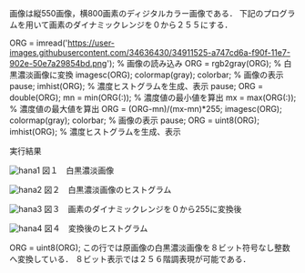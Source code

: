 画像は縦550画像，横800画素のディジタルカラー画像である．
下記のプログラムを用いて画素のダイナミックレンジを０から２５５にする．


ORG = imread('https://user-images.githubusercontent.com/34636430/34911525-a747cd6a-f90f-11e7-902e-50e7a29854bd.png'); % 画像の読み込み
ORG = rgb2gray(ORG); % 白黒濃淡画像に変換
imagesc(ORG); colormap(gray); colorbar; % 画像の表示
pause;
imhist(ORG); % 濃度ヒストグラムを生成、表示
pause;
ORG = double(ORG);
mn = min(ORG(:)); % 濃度値の最小値を算出
mx = max(ORG(:)); % 濃度値の最大値を算出
ORG = (ORG-mn)/(mx-mn)*255;
imagesc(ORG); colormap(gray); colorbar; % 画像の表示
pause;
ORG = uint8(ORG);
imhist(ORG); % 濃度ヒストグラムを生成、表示　　

実行結果

![hana1](https://user-images.githubusercontent.com/34636430/35214349-38a04e3c-ffa4-11e7-995c-65fe1386b66b.jpg)
図１　白黒濃淡画像

![hana2](https://user-images.githubusercontent.com/34636430/35214350-38ced7fc-ffa4-11e7-9f3c-367f417d22a9.jpg)
図２　白黒濃淡画像のヒストグラム

![hana3](https://user-images.githubusercontent.com/34636430/35214351-38fddd22-ffa4-11e7-9dfa-3fbaac501de5.jpg)
図３　画素のダイナミックレンジを０から255に変換後

![hana4](https://user-images.githubusercontent.com/34636430/35214352-392ddeaa-ffa4-11e7-849a-502bc7ef9254.jpg)
図４　変換後のヒストグラム


ORG = uint8(ORG);
この行では原画像の白黒濃淡画像を８ビット符号なし整数へ変換している．
８ビット表示では２５６階調表現が可能である．
